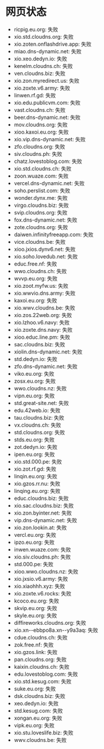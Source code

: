 # 网页状态
- ricpig.eu.org: 失败
- xio.std.cloudns.org: 失败
- xio.zoten.onflashdrive.app: 失败
- miao.dns-dynamic.net: 失败
- xio.xeo.dedyn.io: 失败
- kenelm.cloudns.ch: 失败
- ven.cloudns.biz: 失败
- xio.zon.myredirect.us: 失败
- xio.zoxte.v6.army: 失败
- linwen.rf.gd: 失败
- xio.edu.publicvm.com: 失败
- vast.cloudns.ch: 失败
- beer.dns-dynamic.net: 失败
- mov.cloudns.org: 失败
- xioo.kaxoi.eu.org: 失败
- xio.vip.dns-dynamic.net: 失败
- zfo.cloudns.org: 失败
- siv.cloudns.ph: 失败
- chatz.lovestoblog.com: 失败
- xio.std.cloudns.ch: 失败
- zoon.wuaze.com: 失败
- vercel.dns-dynamic.net: 失败
- soho.perslist.com: 失败
- wonder.dynx.me: 失败
- virgo.cloudns.biz: 失败
- svip.cloudns.org: 失败
- fox.dns-dynamic.net: 失败
- zote.cloudns.org: 失败
- daiwen.infinityfreeapp.com: 失败
- vice.cloudns.be: 失败
- xioo.jxios.dynv6.net: 失败
- xio.soho.lovedub.net: 失败
- educ.free.nf: 失败
- wwo.cloudns.ch: 失败
- wvvp.eu.org: 失败
- xio.zoot.myfw.us: 失败
- xio.wwvio.dns.army: 失败
- kaxoi.eu.org: 失败
- xio.wwv.cloudns.be: 失败
- xio.zos.22web.org: 失败
- xio.lzhoo.v6.navy: 失败
- xio.zoxte.dns.navy: 失败
- xioo.educ.line.pm: 失败
- sac.cloudns.biz: 失败
- xiolin.dns-dynamic.net: 失败
- std.dedyn.io: 失败
- zfo.dns-dynamic.net: 失败
- viko.eu.org: 失败
- zosx.eu.org: 失败
- wwo.cloudns.nz: 失败
- vipn.eu.org: 失败
- std.great-site.net: 失败
- edu.42web.io: 失败
- tau.cloudns.biz: 失败
- vx.cloudns.ch: 失败
- std.cloudns.org: 失败
- stds.eu.org: 失败
- zot.dedyn.io: 失败
- ipen.eu.org: 失败
- xio.std.000.pe: 失败
- xio.zot.rf.gd: 失败
- linqin.eu.org: 失败
- xio.gzos.rr.nu: 失败
- linqing.eu.org: 失败
- educ.cloudns.biz: 失败
- xio.sac.cloudns.biz: 失败
- xio.zon.byinter.net: 失败
- vip.dns-dynamic.net: 失败
- xio.zon.lookin.at: 失败
- vercl.eu.org: 失败
- ipzo.eu.org: 失败
- inwen.wuaze.com: 失败
- xio.siv.cloudns.ph: 失败
- std.000.pe: 失败
- xioo.wwo.cloudns.nz: 失败
- xio.jxsio.v6.army: 失败
- xio.xiaohhh.xyz: 失败
- xio.zoxte.v6.rocks: 失败
- kcoco.eu.org: 失败
- skvip.eu.org: 失败
- skyle.eu.org: 失败
- diffireworks.cloudns.org: 失败
- xio.xn--ebbpo8a.xn--y9a3aq: 失败
- cdue.cloudns.ch: 失败
- zok.free.nf: 失败
- xio.gzos.link: 失败
- pan.cloudns.org: 失败
- kaixin.cloudns.ch: 失败
- edu.lovestoblog.com: 失败
- xio.std.kesug.com: 失败
- suke.eu.org: 失败
- dsk.cloudns.biz: 失败
- xeo.dedyn.io: 失败
- std.kesug.com: 失败
- xongan.eu.org: 失败
- vipk.eu.org: 失败
- xio.stu.loveslife.biz: 失败
- wwv.cloudns.be: 失败
